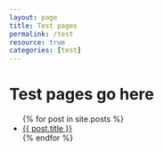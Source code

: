 ```yaml
---
layout: page
title: Test pages
permalink: /test
resource: true
categories: [test]
---
```


# Test pages go here
<ul>
  {% for post in site.posts %}
    <li>
      <a href="{{ post.url }}">{{ post.title }}</a>
    </li>
  {% endfor %}
</ul>
